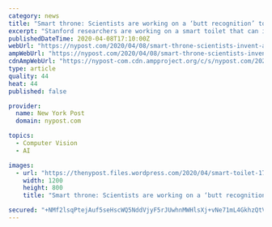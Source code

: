 ```yaml
---
category: news
title: "Smart throne: Scientists are working on a ‘butt recognition’ toilet"
excerpt: "Stanford researchers are working on a smart toilet that can identify the user’s butt to help determine their health, and prospective poopers are clamoring to pop a squat. “The whole point is to provide precise,"
publishedDateTime: 2020-04-08T17:10:00Z
webUrl: "https://nypost.com/2020/04/08/smart-throne-scientists-invent-a-butt-recognition-toilet/"
ampWebUrl: "https://nypost.com/2020/04/08/smart-throne-scientists-invent-a-butt-recognition-toilet/amp/"
cdnAmpWebUrl: "https://nypost-com.cdn.ampproject.org/c/s/nypost.com/2020/04/08/smart-throne-scientists-invent-a-butt-recognition-toilet/amp/"
type: article
quality: 44
heat: 44
published: false

provider:
  name: New York Post
  domain: nypost.com

topics:
  - Computer Vision
  - AI

images:
  - url: "https://thenypost.files.wordpress.com/2020/04/smart-toilet-17.jpg?quality=90&strip=all&w=1200"
    width: 1200
    height: 800
    title: "Smart throne: Scientists are working on a ‘butt recognition’ toilet"

secured: "+NMf2lsqPtejAuf5seHscWQ5NddVjyF5rJUwhnMWHlsXj+vNe71mL4GkhzQtVQLbJV5NW+GwMZcTx8p1nF30YRZ97c2M0A6O4UTIR+jGKuw0rpiTUunworkagsSHjNm86L29UFGGenBxJ5RJHRDExnFdMXh+dt8AbbLe2yQRiLZb7ckyB1KKWDaOVbCwSV+Nb1lLW7wrsHss9UtsgVetxpIjVsiL0BrF5oDkMJMKRvIhNAy7TohxbT4X585fMdP9UZfn1JsHUidyaaVbmwXExriaR+M/rYluwdaOfYdknw5p/r7a+NZPaEQpPZ1qFwBo;odqeSQqFHbsgtBA1/m2KTQ=="
---
```


